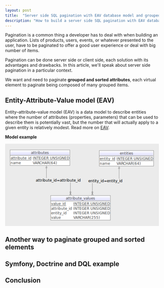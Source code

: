```yaml
---
layout: post
title:  "Server side SQL pagination with EAV database model and grouped attributes"
description: "How to build a server side SQL pagination with EAV database model and many grouped attributes for each paginated element"
---
```


Pagination is a common thing a developer has to deal with when building an application.
Lists of products, users, events, or whatever presented to the user,
have to be paginated to offer a good user experience or deal with big number of items.

Pagination can be done server side or client side, each solution with its advantages and drawbacks.
In this article, we'll speak about server side pagination in a particular context.

We want and need to paginate **grouped and sorted attributes**,
each virtual element to paginate being composed of many grouped items.

## Entity-Attribute-Value model (EAV)

Entity–attribute–value model (EAV) is a data model to describe entities
where the number of attributes (properties, parameters) that can be used
to describe them is potentially vast, but the number that will actually
apply to a given entity is relatively modest. Read more on [EAV](http://en.wikipedia.org/wiki/Entity%E2%80%93attribute%E2%80%93value_model).

**Model example**

![EAV](/assets/images/posts/eav.png)



## Another way to paginate grouped and sorted elements

## Symfony, Doctrine and DQL example

## Conclusion
